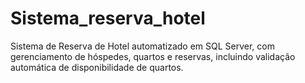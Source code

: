 # Sistema_reserva_hotel
Sistema de Reserva de Hotel automatizado em SQL Server, com gerenciamento de hóspedes, quartos e reservas, incluindo validação automática de disponibilidade de quartos.
